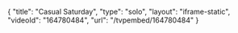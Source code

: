 {
    "title": "Casual Saturday",
    "type": "solo",
    "layout": "iframe-static",
    "videoId": "164780484",
    "url": "\/tvpembed\/164780484"
}